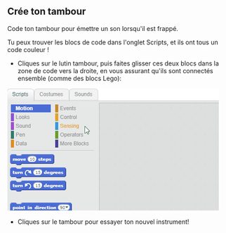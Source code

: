 ## Crée ton tambour

Code ton tambour pour émettre un son lorsqu'il est frappé.

Tu peux trouver les blocs de code dans l'onglet Scripts, et ils ont tous un code couleur !

+ Cliques sur le lutin tambour, puis faites glisser ces deux blocs dans la zone de code vers la droite, en vous assurant qu'ils sont connectés ensemble (comme des blocs Lego):

![Captures d'écran](images/connect-block.gif)

+ Cliques sur le tambour pour essayer ton nouvel instrument!